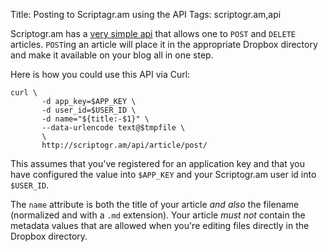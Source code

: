 Title: Posting to Scriptagr.am using the API
Tags: scriptogr.am,api

Scriptogr.am has a [very simple api][api] that allows one to `POST` and
`DELETE` articles.  `POST`ing an article will place it in the
appropriate Dropbox directory and make it available on your blog all
in one step.

Here is how you could use this API via Curl:

    curl \
           -d app_key=$APP_KEY \
           -d user_id=$USER_ID \
           -d name="${title:-$1}" \
           --data-urlencode text@$tmpfile \
           \
           http://scriptogr.am/api/article/post/

This assumes that you've registered for an application key and that
you have configured the value into `$APP_KEY` and your Scriptogr.am
user id into `$USER_ID`.

The `name` attribute is both the title of your article *and also* the
filename (normalized and with a `.md` extension).  Your article *must
not* contain the metadata values that are allowed when you're editing
files directly in the Dropbox directory.

[api]: http://scriptogr.am/dashboard/#api_documentation

